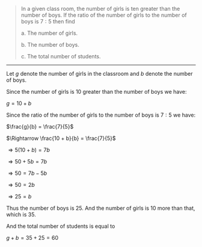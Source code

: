 > In a given class room, the number of girls is ten greater than 
> the number of boys. If the ratio of the number of girls to the number 
> of boys is $7:5$ then find 
> 
> a. The number of girls. 
> 
> b. The number of boys. 
> 
> c. The total number of students. 

--------------------------------

Let $g$ denote the number of girls in the classroom and $b$ denote the 
number of boys. 

Since the number of girls is $10$ greater than the number of boys we have: 

$g = 10 + b$

Since the ratio of the number of girls to the number of boys is $7:5$ we have: 

$\frac{g}{b} = \frac{7}{5}$

$\Rightarrow \frac{10 + b}{b} = \frac{7}{5}$

$\Rightarrow 5 (10 + b) = 7b$

$\Rightarrow 50 + 5b = 7b$

$\Rightarrow 50 = 7b - 5b$

$\Rightarrow 50 = 2b$

$\Rightarrow 25 = b$

Thus the number of boys is $25$. And the number of girls is $10$ more than 
that, which is $35$. 

And the total number of students is equal to 

$g + b = 35 + 25 = 60$